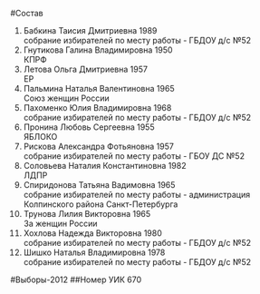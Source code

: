 #Состав
1. Бабкина Таисия Дмитриевна 1989   
    собрание избирателей по месту работы - ГБДОУ д/с №52
2. Гнутикова Галина Владимировна 1950   
    КПРФ
3. Летова Ольга Дмитриевна 1957   
    ЕР
4. Пальмина Наталья Валентиновна 1965   
    Союз женщин России
5. Пахоменко Юлия Владимировна 1968   
    собрание избирателей по месту работы - ГБДОУ д/с №52
6. Пронина Любовь Сергеевна 1955   
    ЯБЛОКО
7. Рискова Александра Фотьяновна 1957   
    собрание избирателей по месту работы - ГБОУ ДС №52
8. Соловьева Наталия Константиновна 1982   
    ЛДПР
9. Спиридонова Татьяна Вадимовна 1965   
    собрание избирателей по месту работы - администрация Колпинского района Санкт-Петербурга
10. Трунова Лилия Викторовна 1965   
    За женщин России
11. Хохлова Надежда Викторовна 1980   
    собрание избирателей по месту работы - ГБДОУ д/с №52
12. Шишко Наталья Владимировна 1978   
    собрание избирателей по месту работы - ГБДОУ д/с №52

#Выборы-2012
##Номер УИК
670